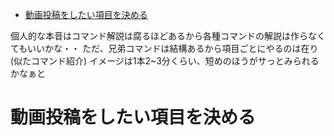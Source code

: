 - [動画投稿をしたい項目を決める](#動画投稿をしたい項目を決める)

個人的な本音はコマンド解説は腐るほどあるから各種コマンドの解説は作らなくてもいいかな・・
ただ、兄弟コマンドは結構あるから項目ごとにやるのは在り(似たコマンド紹介)
イメージは1本2~3分くらい、短めのほうがサっとみられるかなぁと

# 動画投稿をしたい項目を決める




